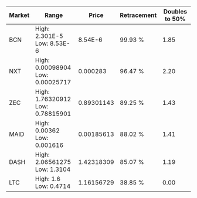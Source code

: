 | Market | Range | Price| Retracement | Doubles to 50% |
| --- | --- | --- | --- | --- |
| BCN | High: 2.301E-5<br />Low: 8.53E-6 | 8.54E-6 | 99.93 % | 1.85 |
| NXT | High: 0.00098904<br />Low: 0.00025717 | 0.000283 | 96.47 % | 2.20 |
| ZEC | High: 1.76320912<br />Low: 0.78815901 | 0.89301143 | 89.25 % | 1.43 |
| MAID | High: 0.00362<br />Low: 0.001616 | 0.00185613 | 88.02 % | 1.41 |
| DASH | High: 2.06561275<br />Low: 1.3104 | 1.42318309 | 85.07 % | 1.19 |
| LTC | High: 1.6<br />Low: 0.4714 | 1.16156729 | 38.85 % | 0.00 |
